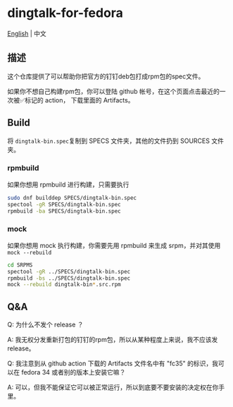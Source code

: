 # dingtalk-for-fedora

[English](README.md) | 中文

## 描述

这个仓库提供了可以帮助你把官方的钉钉deb包打成rpm包的spec文件。

如果你不想自己构建rpm包，你可以登陆 github 帐号，在这个页面点击最近的一次被✅标记的 action， 下载里面的 Artifacts。

## Build

将 `dingtalk-bin.spec`复制到 SPECS 文件夹，其他的文件扔到 SOURCES 文件夹。

### rpmbuild

如果你想用 rpmbuild 进行构建，只需要执行

```bash
sudo dnf builddep SPECS/dingtalk-bin.spec
spectool -gR SPECS/dingtalk-bin.spec
rpmbuild -ba SPECS/dingtalk-bin.spec
```

### mock

如果你想用 mock 执行构建，你需要先用 rpmbuild 来生成 srpm，并对其使用 `mock --rebuild`

```bash
cd SRPMS
spectool -gR ../SPECS/dingtalk-bin.spec
rpmbuild -bs ../SPECS/dingtalk-bin.spec
mock --rebuild dingtalk-bin*.src.rpm 
```

## Q&A

Q: 为什么不发个 release ？

A: 我无权分发重新打包的钉钉的rpm包，所以从某种程度上来说，我不应该发 release。

Q: 我注意到从 github action 下载的 Artifacts 文件名中有 "fc35" 的标识，我可以在 fedora 34 或者别的版本上安装它嘛？

A: 可以，但我不能保证它可以被正常运行，所以到底要不要安装的决定权在你手里。
